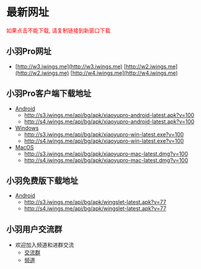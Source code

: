 # 最新网址
<span style="color:#FF0000;">如果点击不能下载, 请复制链接到新窗口下载</span>

## 小羽Pro网址
* [http://w3.iwings.me](http://w3.iwings.me) [http://w2.iwings.me](http://w2.iwings.me) [http://w4.iwings.me](http://w4.iwings.me)

## 小羽Pro客户端下载地址
* [Android](https://s2.iwings.me/api/bg/apk/xiaoyupro-android-latest.apk?v=100)
    * http://s3.iwings.me/api/bg/apk/xiaoyupro-android-latest.apk?v=100
    * http://s4.iwings.me/api/bg/apk/xiaoyupro-android-latest.apk?v=100
* [Windows](https://s2.iwings.me/api/bg/apk/xiaoyupro-win-latest.exe?v=100)
    * http://s3.iwings.me/api/bg/apk/xiaoyupro-win-latest.exe?v=100
    * http://s4.iwings.me/api/bg/apk/xiaoyupro-win-latest.exe?v=100
* [MacOS](https://s2.iwings.me/api/bg/apk/xiaoyupro-mac-latest.dmg?v=100)
    * http://s3.iwings.me/api/bg/apk/xiaoyupro-mac-latest.dmg?v=100
    * http://s4.iwings.me/api/bg/apk/xiaoyupro-mac-latest.dmg?v=100

## 小羽免费版下载地址
* [Android](https://s2.iwings.me/api/bg/apk/wingslet-latest.apk?v=77)
    * http://s3.iwings.me/api/bg/apk/wingslet-latest.apk?v=77
    * http://s4.iwings.me/api/bg/apk/wingslet-latest.apk?v=77

## 小羽用户交流群
* 欢迎加入频道和进群交流
    * [交流群](https://t.me/xiaoyuorg)
    * [频道](https://t.me/xiaoyuclub)